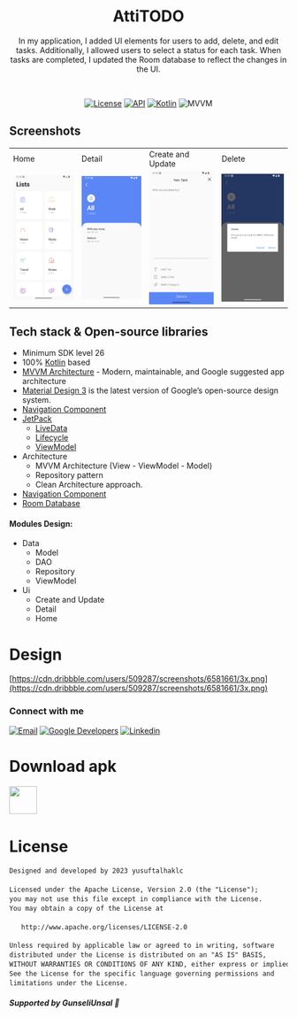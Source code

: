 <h1 align="center">AttiTODO</h1>
<p align="center">  
In my application, I added UI elements for users to add, delete, and edit tasks. Additionally, I allowed users to select a status for each task. When tasks are completed, I updated the Room database to reflect the changes in the UI.
  </p>
</br>

<p align="center">
  <a href="https://opensource.org/licenses/Apache-2.0"><img alt="License" src="https://img.shields.io/badge/License-Apache%202.0-blue.svg"/></a>
  <a href="https://android-arsenal.com/api?level=26"><img alt="API" src="https://img.shields.io/badge/API-26%2B-brightgreen.svg?style=flat"/></a>
  <a href="https://kotlinlang.org"><img alt="Kotlin" src="https://img.shields.io/badge/Kotlin-1.4.xxx-blue"/></a>
  <img alt="MVVM" src="https://img.shields.io/badge/MVVM-Architecture-orange"/>
  
</p>

## Screenshots
<table>
    <tr>
    <td>Home</td>
    <td>Detail</td>
    <td>Create and Update</td>
    <td>Delete</td>
   </tr> 
  <tr>
    <td><img src="https://github.com/yusuftalhaklc/jcompose-attiTodo/blob/main/img/1.png" width="100%"></td>
 <td><img src="https://github.com/yusuftalhaklc/jcompose-attiTodo/blob/main/img/3.png" width="100%"></td>
 <td><img src="https://github.com/yusuftalhaklc/jcompose-attiTodo/blob/main/img/2.png" width="100%"></td>
 <td><img src="https://github.com/yusuftalhaklc/jcompose-attiTodo/blob/main/img/4.png" width="100%"></td>
   </tr>  
  </tr>
</table>


## Tech stack & Open-source libraries

- Minimum SDK level 26
- 100% [Kotlin](https://kotlinlang.org/) based 
- [MVVM Architecture](https://developer.android.com/jetpack/guide) - Modern, maintainable, and Google suggested app architecture
- [Material Design 3](https://m3.material.io/) is the latest version of Google’s open-source design system.
- [Navigation Component](https://developer.android.com/guide/navigation)
- [JetPack](https://developer.android.com/jetpack)
    - [LiveData](https://developer.android.com/topic/libraries/architecture/livedata) 
    - [Lifecycle](https://developer.android.com/topic/libraries/architecture/lifecycle) 
    - [ViewModel](https://developer.android.com/topic/libraries/architecture/viewmodel) 
- Architecture
  - MVVM Architecture (View - ViewModel - Model)
  - Repository pattern
  - Clean Architecture approach.
- [Navigation Component](https://developer.android.com/guide/navigation)
- [Room Database](https://developer.android.com/training/data-storage/room) 
    

#### Modules Design:
- Data
  - Model
  - DAO
  - Repository
  - ViewModel
- Ui
  - Create and Update
  - Detail
  - Home

# Design
[https://cdn.dribbble.com/users/509287/screenshots/6581661/3x.png](https://cdn.dribbble.com/users/509287/screenshots/6581661/3x.png)

### Connect with me

<p >
<a target="_blank" href="mailto:yusuftalhaklc@gmail.com"><img alt="Email" src="https://img.shields.io/badge/Email-blue?style=flat&logo=gmail"></a>
<a target="_blank" href="https://g.dev/yusuftalhaklc"><img alt="Google Developers" src="https://img.shields.io/badge/Google Devs-gray?style=flat&logo=Google"></a>
<a target="_blank" href="https://linkedin.com/in/yusuftalhaklc"><img alt="Linkedin" src="https://img.shields.io/badge/Linkedin-gray?style=flat&logo=linkedin"></a></p>

# Download apk
<a target="_blank" href="https://drive.google.com/file/d/1kDltt4Rs84tu0BzeG-l8bE99HlHNf9yu/view?usp=sharing"><img  width="50" height="50" src="https://cdn.pixabay.com/photo/2016/12/18/13/45/download-1915753_1280.png"></a>


# License
```xml
Designed and developed by 2023 yusuftalhaklc

Licensed under the Apache License, Version 2.0 (the "License");
you may not use this file except in compliance with the License.
You may obtain a copy of the License at

   http://www.apache.org/licenses/LICENSE-2.0

Unless required by applicable law or agreed to in writing, software
distributed under the License is distributed on an "AS IS" BASIS,
WITHOUT WARRANTIES OR CONDITIONS OF ANY KIND, either express or implied.
See the License for the specific language governing permissions and
limitations under the License.
```
<h5>Supported by GunseliUnsal 💟</h5>

